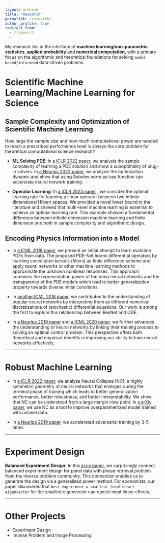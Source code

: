 ```yaml
---
layout: archive
title: "Research"
permalink: /research/
author_profile: true
redirect_from:
  - /research
---
```



My research lies in the interface of **machine learning/non-parametric statistics**, **applied probability** and  **numerical computation**, with a primary focus on the algorithmic and theoretical foundations for solving `model based/informned` data-driven problems. 



# Scientific Machine Learning/Machine Learning for Science

## Sample Complexity and Optimization of Scientific Machine Learning

How large the sample size and how much computational power are needed to reach a prescribed performance level is always the core problem for
theoretical computational science research?
 
- **ML Solving PDE**: In [a ICLR 2022 paper](https://arxiv.org/abs/2110.06897), we analysis the sample complexity of learning a PDE solution and show a suboptimality of plug-in solvers. In [a Neurips 2022 paper](https://arxiv.org/abs/2205.07331), we analysis the optimization dynamic and show that using Sobolev norm as loss function can accelerate neural network training.

- **Operator Learning**: In [a ICLR 2023 paper](https://arxiv.org/abs/2209.14430) , we consider the optimal learning rate for learning a linear operator between two infinite dimensional Hilbert spaces. We provided a novel lower bound to the literature and showed that multi-level machine learning is essential to achieve an optimal learning rate. This example showed a fundamental difference between infinite dimension machine learning and finite dimension one both in sample complexity and algorithmic design.

## Encoding Physics Information into a Model

- In [a ICML 2018 paper](https://arxiv.org/abs/1710.09668), we present an initial attempt to learn evolution PDEs from data. The proposed PDE-Net learns differential operators by learning convolution kernels (filters) as finite difference scheme and apply neural networks or other machine learning methods to approximate the unknown nonlinear responses. This approach combines the representation power of the deep neural networks and the transparency of the PDE models which lead to better generalization property towards diverse initial conditions.

- In [another ICML 2018 paper](https://arxiv.org/abs/1710.10121), we contributed to the understanding of popular neural networks by interpreting them as different numerical discretizations of (stochastic) differential equations. Our work is among the first to explore this relationship between ResNet and ODE.

- In [a Neurips 2019 paper](https://arxiv.org/abs/1905.00877) and [a ICML 2020 paper](https://arxiv.org/abs/2003.05508), we further advanced the understanding of neural networks by linking their training process to solving an optimal control problem. This perspective offers both theoretical and empirical benefits in improving our ability to train neural networks effectively. 

---

# Robust Machine Learning

- In [a ICLR 2022 paper](https://arxiv.org/abs/2110.02796), we analyze Neural Collapse (NC), a highly symmetric geometry of neural networks that emerges during the terminal phase of training which leads to better generalization performance, better robustness, and better interpretability. We show that NC can be understood from a large margin view point. In [a arXiv paper](https://arxiv.org/abs/2209.08745), we use NC as a tool to improve overparametrized model trained with unlabel data. 

- In [a Neurips 2019 paper](https://arxiv.org/abs/1905.00877), we accelerated adversarial training by 3-5 times.


---

# Experiment Design

**Balanced Experiment Design**: In this [arxiv paper](https://arxiv.org/abs/2211.15241), we surprisingly connect balanced experiment design for panel data with phase retrieval problem from the inverse problem community. This connection enables us to generate the design via a generalized power method. For economists, our paper discovered that `best experiment = smallest (nonlinear) eigenvector` for the smallest eigenvector can cancel most linear effects. 

---

# Other Projects

- Experiment Design
- Inverse Problem and Image Processing
